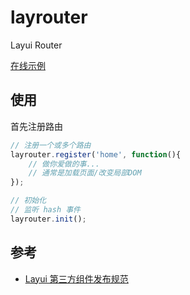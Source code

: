 # layrouter

Layui Router

[在线示例](https://taadis.gitee.io/layrouter/)

## 使用

首先注册路由

``` js
// 注册一个或多个路由
layrouter.register('home', function(){
    // 做你爱做的事...
    // 通常是加载页面/改变局部DOM
});

// 初始化
// 监听 hash 事件
layrouter.init();
```

## 参考

- [Layui 第三方组件发布规范](https://fly.layui.com/extend/demo/)